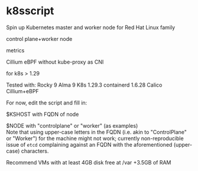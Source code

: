 # k8sscript

Spin up Kubernetes master and worker node for Red Hat Linux family

control plane+worker node

metrics

Cillium eBPF without kube-proxy as CNI

for k8s > 1.29

Tested with: 
Rocky 9
Alma 9
K8s 1.29.3
containerd 1.6.28
Calico
Cillium+eBPF

For now, edit the script and fill in:

$KSHOST with FQDN of node

$NODE with "controlplane" or "worker" (as examples) \
Note that using upper-case letters in the FQDN (i.e. akin to "ControlPlane" or "Worker") for the machine might not work; currently non-reproducible issue of `etcd` complaining against an FQDN with the aforementioned (upper-case) characters.

Recommend VMs with at least 4GB disk free at /var +3.5GB of RAM

